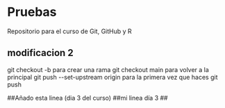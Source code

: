 # Pruebas
Repositorio para el curso de Git, GitHub y R

## modificacion 2

git checkout -b <branchname> para crear una rama
git checkout main para volver a la principal
git push --set-upstream origin <nombre de la rama> para la primera vez que haces git push 

##Añado esta linea (dia 3 del curso)
##mi linea día 3 ##
